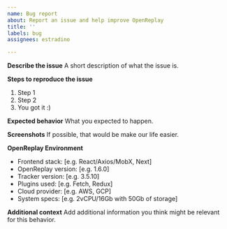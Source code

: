 ```yaml
---
name: Bug report
about: Report an issue and help improve OpenReplay
title: ''
labels: bug
assignees: estradino

---
```


**Describe the issue**
A short description of what the issue is.

**Steps to reproduce the issue**
1. Step 1
2. Step 2
3. You got it :)

**Expected behavior**
What you expected to happen.

**Screenshots**
If possible, that would be make our life easier.

**OpenReplay Environment**
 - Frontend stack: [e.g. React/Axios/MobX, Next]
 - OpenReplay version: [e.g. 1.6.0]
 - Tracker version: [e.g. 3.5.10]
 - Plugins used: [e.g. Fetch, Redux]
 - Cloud provider: [e.g. AWS, GCP]
 - System specs: [e.g. 2vCPU/16Gb with 50Gb of storage]

**Additional context**
Add additional information you think might be relevant for this behavior.
